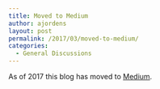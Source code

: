 ```yaml
---
title: Moved to Medium
author: ajordens
layout: post
permalink: /2017/03/moved-to-medium/
categories:
  - General Discussions
---
```

<!--?xml version="1.0" encoding="UTF-8" standalone="no"?-->

<span>
  As of 2017 this blog has moved to <a href="http://www.medium.com/@ajordens/latest">Medium</a>.
</span>
